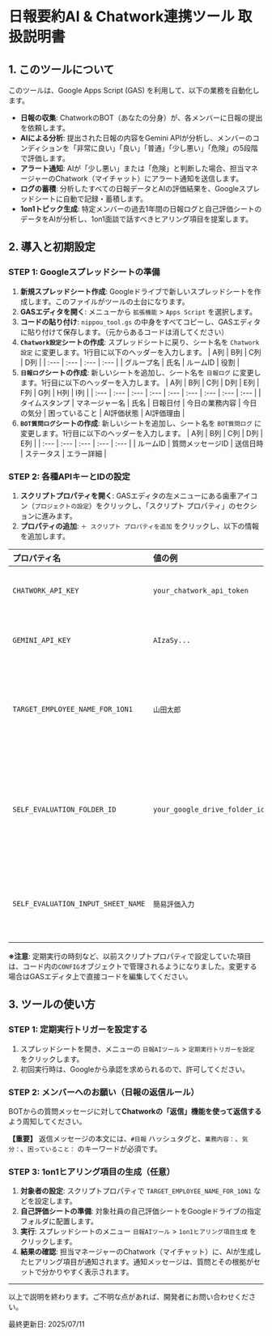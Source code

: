 # 日報要約AI & Chatwork連携ツール 取扱説明書

## 1. このツールについて

このツールは、Google Apps Script (GAS) を利用して、以下の業務を自動化します。

-   **日報の収集**: ChatworkのBOT（あなたの分身）が、各メンバーに日報の提出を依頼します。
-   **AIによる分析**: 提出された日報の内容をGemini APIが分析し、メンバーのコンディションを「非常に良い」「良い」「普通」「少し悪い」「危険」の5段階で評価します。
-   **アラート通知**: AIが「少し悪い」または「危険」と判断した場合、担当マネージャーのChatwork（マイチャット）にアラート通知を送信します。
-   **ログの蓄積**: 分析したすべての日報データとAIの評価結果を、Googleスプレッドシートに自動で記録・蓄積します。
-   **1on1トピック生成**: 特定メンバーの過去1年間の日報ログと自己評価シートのデータをAIが分析し、1on1面談で話すべきヒアリング項目を提案します。

## 2. 導入と初期設定

### STEP 1: Googleスプレッドシートの準備

1.  **新規スプレッドシート作成**: Googleドライブで新しいスプレッドシートを作成します。このファイルがツールの土台になります。
2.  **GASエディタを開く**: メニューから `拡張機能` > `Apps Script` を選択します。
3.  **コードの貼り付け**: `nippou_tool.gs` の中身をすべてコピーし、GASエディタに貼り付けて保存します。（元からあるコードは消してください）
4.  **`Chatwork設定`シートの作成**: スプレッドシートに戻り、シート名を `Chatwork設定` に変更します。1行目に以下のヘッダーを入力します。
    | A列 | B列 | C列 | D列 |
    | :--- | :--- | :--- | :--- |
    | グループ名 | 氏名 | ルームID | 役割 |
5.  **`日報ログ`シートの作成**: 新しいシートを追加し、シート名を `日報ログ` に変更します。1行目に以下のヘッダーを入力します。
    | A列 | B列 | C列 | D列 | E列 | F列 | G列 | H列 | I列 |
    | :--- | :--- | :--- | :--- | :--- | :--- | :--- | :--- | :--- |
    | タイムスタンプ | マネージャー名 | 氏名 | 日報日付 | 今日の業務内容 | 今日の気分 | 困っていること | AI評価状態 | AI評価理由 |
6.  **`BOT質問ログ`シートの作成**: 新しいシートを追加し、シート名を `BOT質問ログ` に変更します。1行目に以下のヘッダーを入力します。
    | A列 | B列 | C列 | D列 | E列 |
    | :--- | :--- | :--- | :--- | :--- |
    | ルームID | 質問メッセージID | 送信日時 | ステータス | エラー詳細 |

### STEP 2: 各種APIキーとIDの設定

1.  **スクリプトプロパティを開く**: GASエディタの左メニューにある歯車アイコン（`プロジェクトの設定`）をクリックし、「スクリプト プロパティ」のセクションに進みます。
2.  **プロパティの追加**: `＋ スクリプト プロパティを追加` をクリックし、以下の情報を追加します。

| プロパティ名 | 値の例 | 説明 |
| :--- | :--- | :--- |
| `CHATWORK_API_KEY` | `your_chatwork_api_token` | あなたのChatwork APIトークン。 |
| `GEMINI_API_KEY` | `AIzaSy...` | あなたのGemini APIキー。 |
| `TARGET_EMPLOYEE_NAME_FOR_1ON1` | `山田太郎` | (任意) 1on1ヒアリング項目を生成したい社員の氏名。 |
| `SELF_EVALUATION_FOLDER_ID` | `your_google_drive_folder_id` | (任意) 自己評価シートが保存されているGoogleドライブのフォルダID。 |
| `SELF_EVALUATION_INPUT_SHEET_NAME` | `簡易評価入力` | (任意) 自己評価シート内のデータ入力シート名。 |

**※注意**: 定期実行の時刻など、以前スクリプトプロパティで設定していた項目は、コード内の`CONFIG`オブジェクトで管理されるようになりました。変更する場合はGASエディタ上で直接コードを編集してください。

## 3. ツールの使い方

### STEP 1: 定期実行トリガーを設定する

1.  スプレッドシートを開き、メニューの `日報AIツール` > `定期実行トリガーを設定` をクリックします。
2.  初回実行時は、Googleから承認を求められるので、許可してください。

### STEP 2: メンバーへのお願い（日報の返信ルール）

BOTからの質問メッセージに対して**Chatworkの「返信」機能を使って返信する**よう周知してください。

**【重要】** 返信メッセージの本文には、`#日報` ハッシュタグと、`業務内容：`、`気分：`、`困っていること：` のキーワードが必須です。

### STEP 3: 1on1ヒアリング項目の生成（任意）

1.  **対象者の設定**: スクリプトプロパティで `TARGET_EMPLOYEE_NAME_FOR_1ON1` などを設定します。
2.  **自己評価シートの準備**: 対象社員の自己評価シートをGoogleドライブの指定フォルダに配置します。
3.  **実行**: スプレッドシートのメニュー `日報AIツール` > `1on1ヒアリング項目生成` をクリックします。
4.  **結果の確認**: 担当マネージャーのChatwork（マイチャット）に、AIが生成したヒアリング項目が通知されます。通知メッセージは、質問とその根拠がセットで分かりやすく表示されます。

---
以上で説明を終わります。ご不明な点があれば、開発者にお問い合わせください。

最終更新日: 2025/07/11